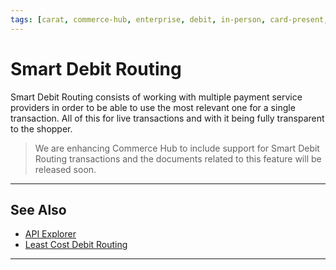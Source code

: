 ```yaml
---
tags: [carat, commerce-hub, enterprise, debit, in-person, card-present, smart-routing]
---
```


# Smart Debit Routing

Smart Debit Routing consists of working with multiple payment service providers in order to be able to use the most relevant one for a single transaction. All of this for live transactions and with it being fully transparent to the shopper.

<!-- theme: danger -->
> We are enhancing Commerce Hub to include support for Smart Debit Routing transactions and the documents related to this feature will be released soon.

---

## See Also

- [API Explorer](../api/?type=post&path=/payments/v1/charges)
- [Least Cost Debit Routing](?path=docs/In-Person/Debit/Least-Cost-Debit.md)

---
